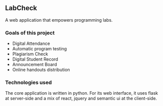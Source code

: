 
## LabCheck

A web application that empowers programming labs.


### Goals of this project

* Digital Attendance
* Automatic program testing
* Plagiarism Check
* Digital Student Record
* Announcement Board
* Online handouts distribution 



### Technologies used
The core application is written in python. For its web interface, it uses flask at server-side
and a mix of react, jquery and semantic ui at the client-side.







